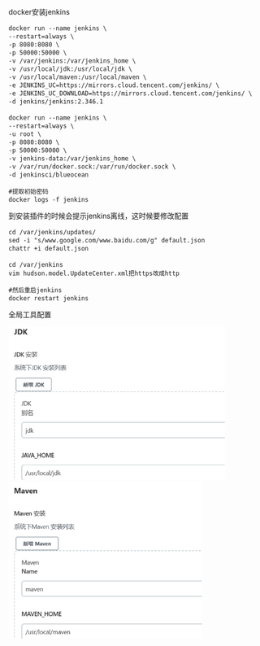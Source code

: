 docker安装jenkins

```shell
docker run --name jenkins \
--restart=always \
-p 8080:8080 \
-p 50000:50000 \
-v /var/jenkins:/var/jenkins_home \
-v /usr/local/jdk:/usr/local/jdk \
-v /usr/local/maven:/usr/local/maven \
-e JENKINS_UC=https://mirrors.cloud.tencent.com/jenkins/ \
-e JENKINS_UC_DOWNLOAD=https://mirrors.cloud.tencent.com/jenkins/ \
-d jenkins/jenkins:2.346.1

docker run --name jenkins \
--restart=always \
-u root \
-p 8080:8080 \
-p 50000:50000 \
-v jenkins-data:/var/jenkins_home \
-v /var/run/docker.sock:/var/run/docker.sock \
-d jenkinsci/blueocean

#提取初始密码
docker logs -f jenkins
```

到安装插件的时候会提示jenkins离线，这时候要修改配置

```shell
cd /var/jenkins/updates/
sed -i "s/www.google.com/www.baidu.com/g" default.json
chattr +i default.json

cd /var/jenkins
vim hudson.model.UpdateCenter.xml把https改成http

#然后重启jenkins
docker restart jenkins
```



全局工具配置

<img src="assets/image-20230613114110422.png" alt="image-20230613114110422" style="zoom:67%;" />

<img src="assets/image-20230613114121310.png" alt="image-20230613114121310" style="zoom:67%;" />